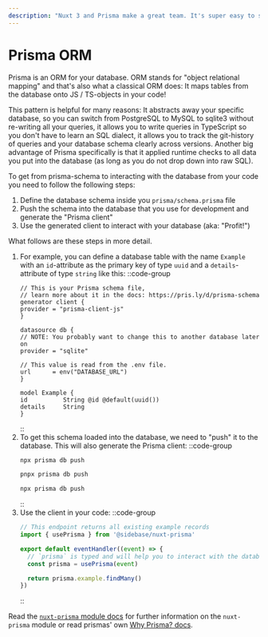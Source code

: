 ```yaml
---
description: "Nuxt 3 and Prisma make a great team. It's super easy to setup Prisma ORM with Nuxt 3 by using sidebase - use this page to learn how to use Prisma after setting it up via sidebase."
---
```

# Prisma ORM

Prisma is an ORM for your database. ORM stands for "object relational mapping" and that's also what a classical ORM does: It maps tables from the database onto JS / TS-objects in your code!

This pattern is helpful for many reasons: It abstracts away your specific database, so you can switch from PostgreSQL to MySQL to sqlite3 without re-writing all your queries, it allows you to write queries in TypeScript so you don't have to learn an SQL dialect, it allows you to track the git-history of queries and your database schema clearly across versions. Another big advantage of Prisma specifically is that it applied runtime checks to all data you put into the database (as long as you do not drop down into raw SQL).

To get from prisma-schema to interacting with the database from your code you need to follow the following steps:
1. Define the database schema inside you `prisma/schema.prisma` file
2. Push the schema into the database that you use for development and generate the "Prisma client"
3. Use the generated client to interact with your database (aka: "Profit!")

What follows are these steps in more detail.

1. For example, you can define a database table with the name `Example` with an `id`-attribute as the primary key of type `uuid` and a `details`-attribute of type `string` like this:
    ::code-group
    ```prisma [prisma/schema.prisma]
    // This is your Prisma schema file,
    // learn more about it in the docs: https://pris.ly/d/prisma-schema
    generator client {
    provider = "prisma-client-js"
    }

    datasource db {
    // NOTE: You probably want to change this to another database later on
    provider = "sqlite"

    // This value is read from the .env file.
    url      = env("DATABASE_URL")
    }

    model Example {
    id          String @id @default(uuid())
    details     String
    }
    ```
    ::
2. To get this schema loaded into the database, we need to "push" it to the database. This will also generate the Prisma client:
    ::code-group
    ```bash [npm]
    npx prisma db push
    ```
    ```bash [pnpm]
    pnpx prisma db push
    ```
    ```bash [yarn]
    npx prisma db push
    ```
    ::
3. Use the client in your code:
    ::code-group
    ```ts [server/api/example.get.ts]
    // This endpoint returns all existing example records
    import { usePrisma } from '@sidebase/nuxt-prisma'

    export default eventHandler((event) => {
      // `prisma` is typed and will help you to interact with the database. In addition all parameters you put into your database will be validated at runtime to ensure maximum safety.
      const prisma = usePrisma(event)

      return prisma.example.findMany()
    })
    ```
    ::

Read the [`nuxt-prisma` module docs](/nuxt-prisma) for further information on the `nuxt-prisma` module or read prismas' own [Why Prisma? docs](https://www.prisma.io/docs/concepts/overview/why-prisma).
